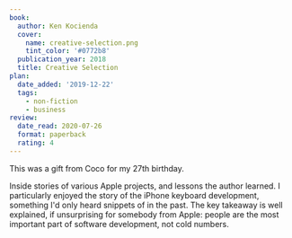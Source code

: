 ```yaml
---
book:
  author: Ken Kocienda
  cover:
    name: creative-selection.png
    tint_color: '#0772b8'
  publication_year: 2018
  title: Creative Selection
plan:
  date_added: '2019-12-22'
  tags:
    - non-fiction
    - business
review:
  date_read: 2020-07-26
  format: paperback
  rating: 4
---
```


This was a gift from Coco for my 27th birthday.

Inside stories of various Apple projects, and lessons the author learned.
I particularly enjoyed the story of the iPhone keyboard development, something I'd only heard snippets of in the past.
The key takeaway is well explained, if unsurprising for somebody from Apple: people are the most important part of software development, not cold numbers.